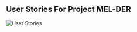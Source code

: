 ## User Stories For Project MEL-DER

![User Stories](https://user-images.githubusercontent.com/41308248/47257635-30b80b80-d445-11e8-9fe0-cb5e5c40e1e2.jpg)












